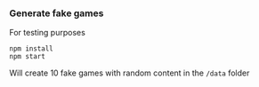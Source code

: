 ### Generate fake games

For testing purposes


    npm install
    npm start

Will create 10 fake games with random content in the `/data` folder
